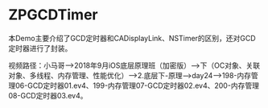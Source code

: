 # ZPGCDTimer
本Demo主要介绍了GCD定时器和CADisplayLink、NSTimer的区别，还对GCD定时器进行了封装。

视频路径：小马哥——>2018年9月iOS底层原理班（加密版）——>下（OC对象、关联对象、多线程、内存管理、性能优化）——>2.底层下-原理——>day24——>198-内存管理06-GCD定时器01.ev4、199-内存管理07-GCD定时器02.ev4、200-内存管理08-GCD定时器03.ev4。
